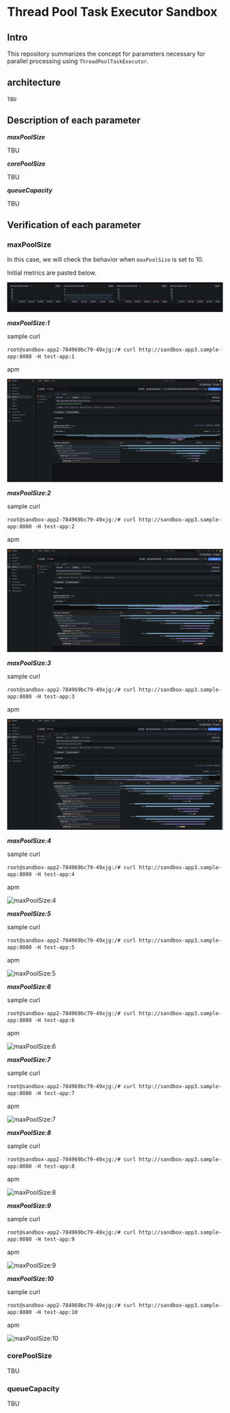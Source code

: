 # Thread Pool Task Executor Sandbox

## Intro

This repository summarizes the concept for parameters necessary for parallel processing using `ThreadPoolTaskExecutor`.

## architecture

```:
TBU
```

## Description of each parameter

***maxPoolSize***

TBU

***corePoolSize***

TBU

***queueCapacity***

TBU

## Verification of each parameter

### maxPoolSize

In this case, we will check the behavior when `maxPoolSize` is set to 10.

Initial metrics are pasted below.

![init metric](image/metric.png)

***maxPoolSize:1***

sample curl

```:bash
root@sandbox-app2-784969bc79-49xjg:/# curl http://sandbox-app3.sample-app:8080 -H test-app:1
```

apm

![maxPoolSize:1](image/sample1.png)

***maxPoolSize:2***

sample curl

```:bash
root@sandbox-app2-784969bc79-49xjg:/# curl http://sandbox-app3.sample-app:8080 -H test-app:2
```

apm

![maxPoolSize:2](image/sample2.png)

***maxPoolSize:3***

sample curl

```:bash
root@sandbox-app2-784969bc79-49xjg:/# curl http://sandbox-app3.sample-app:8080 -H test-app:3
```

apm

![maxPoolSize:3](image/sample3.png)

***maxPoolSize:4***

sample curl

```:bash
root@sandbox-app2-784969bc79-49xjg:/# curl http://sandbox-app3.sample-app:8080 -H test-app:4
```

apm

![maxPoolSize:4]()

***maxPoolSize:5***

sample curl

```:bash
root@sandbox-app2-784969bc79-49xjg:/# curl http://sandbox-app3.sample-app:8080 -H test-app:5
```

apm

![maxPoolSize:5]()

***maxPoolSize:6***

sample curl

```:bash
root@sandbox-app2-784969bc79-49xjg:/# curl http://sandbox-app3.sample-app:8080 -H test-app:6
```

apm

![maxPoolSize:6]()

***maxPoolSize:7***

sample curl

```:bash
root@sandbox-app2-784969bc79-49xjg:/# curl http://sandbox-app3.sample-app:8080 -H test-app:7
```

apm

![maxPoolSize:7]()

***maxPoolSize:8***

sample curl

```:bash
root@sandbox-app2-784969bc79-49xjg:/# curl http://sandbox-app3.sample-app:8080 -H test-app:8
```

apm

![maxPoolSize:8]()

***maxPoolSize:9***

sample curl

```:bash
root@sandbox-app2-784969bc79-49xjg:/# curl http://sandbox-app3.sample-app:8080 -H test-app:9
```

apm

![maxPoolSize:9]()

***maxPoolSize:10***

sample curl

```:bash
root@sandbox-app2-784969bc79-49xjg:/# curl http://sandbox-app3.sample-app:8080 -H test-app:10
```

apm

![maxPoolSize:10]()

### corePoolSize

TBU

### queueCapacity

TBU
